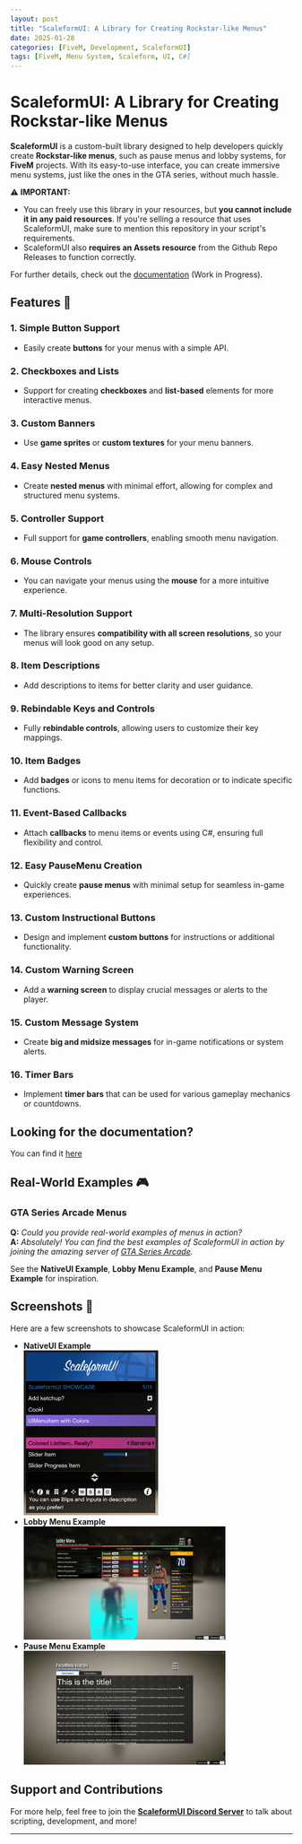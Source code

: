 ```yaml
---
layout: post
title: "ScaleformUI: A Library for Creating Rockstar-like Menus"
date: 2025-01-28
categories: [FiveM, Development, ScaleformUI]
tags: [FiveM, Menu System, Scaleform, UI, C#]
---
```


# ScaleformUI: A Library for Creating Rockstar-like Menus

**ScaleformUI** is a custom-built library designed to help developers quickly create **Rockstar-like menus**, such as pause menus and lobby systems, for **FiveM** projects. With its easy-to-use interface, you can create immersive menu systems, just like the ones in the GTA series, without much hassle.

⚠️ **IMPORTANT:**  
- You can freely use this library in your resources, but **you cannot include it in any paid resources**. If you're selling a resource that uses ScaleformUI, make sure to mention this repository in your script's requirements.
- ScaleformUI also **requires an Assets resource** from the Github Repo Releases to function correctly.

For further details, check out the [documentation](https://github.com/manups4e/ScaleformUI/wiki) (Work in Progress).

## Features 🔧

### 1. **Simple Button Support**
   - Easily create **buttons** for your menus with a simple API.

### 2. **Checkboxes and Lists**
   - Support for creating **checkboxes** and **list-based** elements for more interactive menus.

### 3. **Custom Banners**
   - Use **game sprites** or **custom textures** for your menu banners.

### 4. **Easy Nested Menus**
   - Create **nested menus** with minimal effort, allowing for complex and structured menu systems.

### 5. **Controller Support**
   - Full support for **game controllers**, enabling smooth menu navigation.

### 6. **Mouse Controls**
   - You can navigate your menus using the **mouse** for a more intuitive experience.

### 7. **Multi-Resolution Support**
   - The library ensures **compatibility with all screen resolutions**, so your menus will look good on any setup.

### 8. **Item Descriptions**
   - Add descriptions to items for better clarity and user guidance.

### 9. **Rebindable Keys and Controls**
   - Fully **rebindable controls**, allowing users to customize their key mappings.

### 10. **Item Badges**
   - Add **badges** or icons to menu items for decoration or to indicate specific functions.

### 11. **Event-Based Callbacks**
   - Attach **callbacks** to menu items or events using C#, ensuring full flexibility and control.

### 12. **Easy PauseMenu Creation**
   - Quickly create **pause menus** with minimal setup for seamless in-game experiences.

### 13. **Custom Instructional Buttons**
   - Design and implement **custom buttons** for instructions or additional functionality.

### 14. **Custom Warning Screen**
   - Add a **warning screen** to display crucial messages or alerts to the player.

### 15. **Custom Message System**
   - Create **big and midsize messages** for in-game notifications or system alerts.

### 16. **Timer Bars**
   - Implement **timer bars** that can be used for various gameplay mechanics or countdowns.

## Looking for the documentation?
You can find it [here](https://manups4e.github.io/ScaleformUI)

## Real-World Examples 🎮

### **GTA Series Arcade Menus**
   **Q:** *Could you provide real-world examples of menus in action?*  
   **A:** *Absolutely! You can find the best examples of ScaleformUI in action by joining the amazing server of [GTA Series Arcade](https://gtaseriesarcade.com).*

   See the **NativeUI Example**, **Lobby Menu Example**, and **Pause Menu Example** for inspiration.

## Screenshots 📸

Here are a few screenshots to showcase ScaleformUI in action:

<ul>
  <li>
    <strong>NativeUI Example</strong><br><img src="/assets/ScaleformUI_UIMenu.png" alt="NativeUI Example" style="width: 50%; margin-right: 20px;">
  </li>
  <li>
    <strong>Lobby Menu Example</strong><br><img src="/assets/ScaleformUI_Lobby.png" alt="Lobby Menu Example" style="width: 75%; margin-right: 20px;">
  </li>
  <li>
    <strong>Pause Menu Example</strong><br><img src="/assets/ScaleformUI_Pause.png" alt="Pause Menu Example" style="width: 75%; margin-right: 20px;">
  </li>
</ul>
<div style="clear: both;"></div>



## Support and Contributions
For more help, feel free to join the [**ScaleformUI Discord Server**](https://discord.gg/KKN7kRT2vM) to talk about scripting, development, and more!

---
